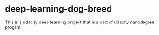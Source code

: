 # deep-learning-dog-breed
This is a udacity deep learning project that is a part of udacity nanodegree progam.
